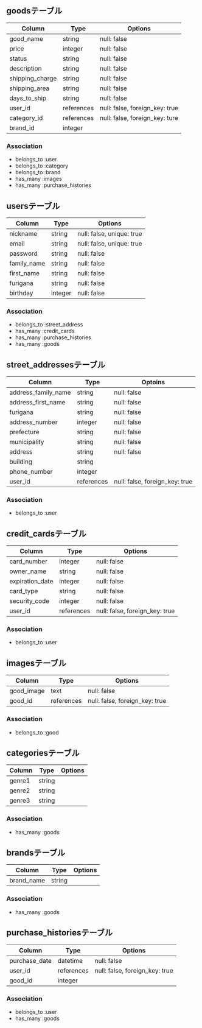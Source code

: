 ## goodsテーブル

|Column|Type|Options|
|------|----|-------|
|good_name|string|null: false|
|price|integer|null: false|
|status|string|null: false|
|description|string|null: false|
|shipping_charge|string|null: false|
|shipping_area|string|null: false|
|days_to_ship|string|null: false|
|user_id|references|null: false, foreign_key: true|
|category_id|references|null: false, foreign_key: ture|
|brand_id|integer|

### Association
- belongs_to :user
- belongs_to :category
- belongs_to :brand
- has_many :images
- has_many :purchase_histories


## usersテーブル

|Column|Type|Options|
|------|----|-------|
|nickname|string|null: false, unique: true|
|email|string|null: false, unique: true|
|password|string|null: false|
|family_name|string|null: false|
|first_name|string|null: false|
|furigana|string|null: false|
|birthday|integer|null: false|

### Association
- belongs_to :street_address
- has_many :credit_cards
- has_many :purchase_histories
- has_many :goods


## street_addressesテーブル

|Column|Type|Optoins|
|------|----|-------|
|address_family_name|string|null: false|
|address_first_name|string|null: false|
|furigana|string|null: false|
|address_number|integer|null: false|
|prefecture|string|null: false|
|municipality|string|null: false|
|address|string|null: false|
|building|string|
|phone_number|integer|
|user_id|references|null: false, foreign_key: true|

### Association
- belongs_to :user


## credit_cardsテーブル

|Column|Type|Options|
|------|----|-------|
|card_number|integer|null: false|
|owner_name|string|null: false|
|expiration_date|integer|null: false|
|card_type|string|null: false|
|security_code|integer|null: false|
|user_id|references|null: false, foreign_key: true|

### Association
- belongs_to :user


## imagesテーブル

|Column|Type|Options|
|------|----|-------|
|good_image|text|null: false|
|good_id|references|null: false, foreign_key: true|

### Association
- belongs_to :good


## categoriesテーブル

|Column|Type|Options|
|------|----|-------|
|genre1|string|
|genre2|string|
|genre3|string|

### Association
- has_many :goods


## brandsテーブル

|Column|Type|Options|
|------|----|-------|
|brand_name|string|

### Association
- has_many :goods


## purchase_historiesテーブル

|Column|Type|Options|
|------|----|-------|
|purchase_date|datetime|null: false|
|user_id|references|null: false, foreign_key: true|
|good_id|integer|

### Association
- belongs_to :user
- has_many :goods